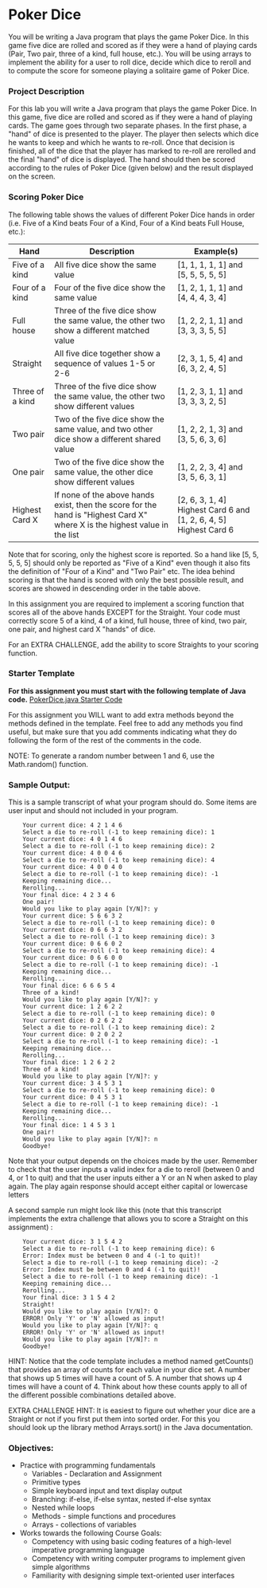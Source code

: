 # Poker Dice

You will be writing a Java program that plays the game Poker Dice. In
this game five dice are rolled and scored as if they were a hand of
playing cards (Pair, Two pair, three of a kind, full house, etc.). You
will be using arrays to implement the ability for a user to roll dice,
decide which dice to re­roll and to compute the score for someone
playing a solitaire game of Poker Dice.

### Project Description
For this lab you will write a Java program
that plays the game Poker Dice. In this game, five dice are rolled and
scored as if they were a hand of playing cards. The game goes through
two separate phases. In the first phase, a "hand" of dice is presented
to the player. The player then selects which dice he wants to keep and
which he wants to re­-roll. Once that decision is finished, all of the
dice that the player has marked to re­-roll are re­rolled and the final
"hand" of dice is displayed. The hand should then be scored according to
the rules of Poker Dice (given below) and the result displayed on the
screen.

### Scoring Poker Dice
The following table shows the values of
different Poker Dice hands in order (i.e. Five of a Kind beats Four of a
Kind, Four of a Kind beats Full House, etc.):


| Hand  | Description  | Example(s)  |
|---|---|---|
| Five of a kind  | All five dice show the same value  | [1, 1, 1, 1, 1] and [5, 5, 5, 5, 5]  |
| Four of a kind  | Four of the five dice show the same value   | [1, 2, 1, 1, 1] and [4, 4, 4, 3, 4]  |
| Full house  | Three of the five dice show the same value, the other two show a different matched value  | [1, 2, 2, 1, 1] and [3, 3, 3, 5, 5]  |
| Straight  | All five dice together show a sequence of values 1­-5 or 2­-6  | [2, 3, 1, 5, 4] and [6, 3, 2, 4, 5]  |
| Three of a kind  | Three of the five dice show the same value, the other two show different values  | [1, 2, 3, 1, 1] and [3, 3, 3, 2, 5]  |
| Two pair  | Two of the five dice show the same value, and two other dice show a different shared value  | [1, 2, 2, 1, 3] and [3, 5, 6, 3, 6]  |
| One pair  | Two of the five dice show the same value, the other dice show different values  | [1, 2, 2, 3, 4] and [3, 5, 6, 3, 1]  |
| Highest Card X  | If none of the above hands exist, then the score for the hand is "Highest Card X" where X is the highest value in the list  | [2, 6, 3, 1, 4] Highest Card 6 and [1, 2, 6, 4, 5] Highest Card 6  |


Note that for scoring, only the highest score is reported. So a hand
like [5, 5, 5, 5, 5] should only be reported as "Five of a Kind" even
though it also fits the definition of "Four of a Kind" and "Two Pair"
etc. The idea behind scoring is that the hand is scored with only the
best possible result, and scores are showed in descending order in the
table above.

In this assignment you are required to implement a scoring function that
scores all of the above hands EXCEPT for the Straight. Your code must
correctly score 5 of a kind, 4 of a kind, full house, three of kind, two
pair, one pair, and highest card X "hands" of dice.

For an EXTRA CHALLENGE, add the ability to score Straights to your scoring function.

### Starter Template
**For this assignment you must start with the following template of Java
code.** [PokerDice.java Starter Code](/apcsa\ch7arraysandarraylists\PokerDice.java)

For this assignment you WILL want to add extra methods beyond the
methods defined in the template. Feel free to add any methods you find
useful, but make sure that you add comments indicating what they do
following the form of the rest of the comments in the code.

NOTE: To generate a random number between 1 and 6, use the Math.random()
function. 

### Sample Output:
This is a sample transcript of what your program
should do. Some items are user input and should not included in your program.
```
    Your current dice: 4 2 1 4 6
    Select a die to re-roll (-1 to keep remaining dice): 1
    Your current dice: 4 0 1 4 6
    Select a die to re-roll (-1 to keep remaining dice): 2
    Your current dice: 4 0 0 4 6
    Select a die to re-roll (-1 to keep remaining dice): 4
    Your current dice: 4 0 0 4 0
    Select a die to re-roll (-1 to keep remaining dice): -1
    Keeping remaining dice...
    Rerolling...
    Your final dice: 4 2 3 4 6
    One pair!
    Would you like to play again [Y/N]?: y
    Your current dice: 5 6 6 3 2
    Select a die to re-roll (-1 to keep remaining dice): 0
    Your current dice: 0 6 6 3 2
    Select a die to re-roll (-1 to keep remaining dice): 3
    Your current dice: 0 6 6 0 2
    Select a die to re-roll (-1 to keep remaining dice): 4
    Your current dice: 0 6 6 0 0
    Select a die to re-roll (-1 to keep remaining dice): -1
    Keeping remaining dice...
    Rerolling...
    Your final dice: 6 6 6 5 4
    Three of a kind!
    Would you like to play again [Y/N]?: y
    Your current dice: 1 2 6 2 2
    Select a die to re-roll (-1 to keep remaining dice): 0
    Your current dice: 0 2 6 2 2
    Select a die to re-roll (-1 to keep remaining dice): 2
    Your current dice: 0 2 0 2 2
    Select a die to re-roll (-1 to keep remaining dice): -1
    Keeping remaining dice...
    Rerolling...
    Your final dice: 1 2 6 2 2
    Three of a kind!
    Would you like to play again [Y/N]?: y
    Your current dice: 3 4 5 3 1
    Select a die to re-roll (-1 to keep remaining dice): 0
    Your current dice: 0 4 5 3 1
    Select a die to re-roll (-1 to keep remaining dice): -1
    Keeping remaining dice...
    Rerolling...
    Your final dice: 1 4 5 3 1
    One pair!
    Would you like to play again [Y/N]?: n
    Goodbye!
```
Note that your output depends on the choices made by the user. Remember
to check that the user inputs a valid index for a die to re­roll
(between 0 and 4, or 1 to quit) and that the user inputs either a Y or
an N when asked to play again. The play again response should accept
either capital or lower­case letters


A second sample run might look like this (note that this
transcript implements the extra challenge that allows you to score a
Straight on this assignment) :
```
    Your current dice: 3 1 5 4 2
    Select a die to re-roll (-1 to keep remaining dice): 6
    Error: Index must be between 0 and 4 (-1 to quit)!
    Select a die to re-roll (-1 to keep remaining dice): -2
    Error: Index must be between 0 and 4 (-1 to quit)!
    Select a die to re-roll (-1 to keep remaining dice): -1
    Keeping remaining dice...
    Rerolling...
    Your final dice: 3 1 5 4 2
    Straight!
    Would you like to play again [Y/N]?: Q
    ERROR! Only 'Y' or 'N' allowed as input!
    Would you like to play again [Y/N]?: q
    ERROR! Only 'Y' or 'N' allowed as input!
    Would you like to play again [Y/N]?: n
    Goodbye!
```
HINT: Notice that the code template includes a method named getCounts()
that provides an array of counts for each value in your dice set. A
number that shows up 5 times will have a count of 5. A number that shows
up 4 times will have a count of 4. Think about how these counts apply to
all of the different possible combinations detailed above.

EXTRA CHALLENGE HINT: It is easiest to figure out whether your dice are
a Straight or not if you first put them into sorted order. For this you
should look up the library method Arrays.sort() in the Java
documentation.

### Objectives:

-   Practice with programming fundamentals
    -   Variables -­ Declaration and Assignment
    -   Primitive types
    -   Simple keyboard input and text display output
    -   Branching: if­-else, if-­else syntax, nested if­-else syntax
    -   Nested while loops
    -   Methods -­ simple functions and procedures
    -   Arrays ­- collections of variables
-   Works towards the following Course Goals:
    -   Competency with using basic coding features of a high­-level
        imperative programming language
    -   Competency with writing computer programs to implement given
        simple algorithms
    -   Familiarity with designing simple text­-oriented user interfaces
